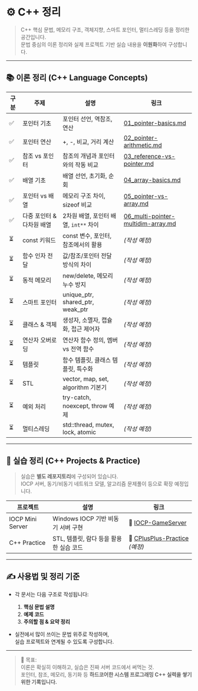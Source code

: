 # ⚙️ C++ 정리

> C++ 핵심 문법, 메모리 구조, 객체지향, 스마트 포인터, 멀티스레딩 등을 정리한 공간입니다.  
> 문법 중심의 이론 정리와 실제 프로젝트 기반 실습 내용을 **이원화**하여 구성합니다.

---

## 📚 이론 정리 (C++ Language Concepts)

| 구분 | 주제 | 설명 | 링크 |
|------|------|------|------|
| ✅ | 포인터 기초 | 포인터 선언, 역참조, 연산 | [01_pointer-basics.md](./Concepts/01_pointer-basics.md) |
| ✅ | 포인터 연산 | +, -, 비교, 거리 계산 | [02_pointer-arithmetic.md](./Concepts/02_pointer-arithmetic.md) |
| ✅ | 참조 vs 포인터 | 참조의 개념과 포인터와의 작동 비교 | [03_reference-vs-pointer.md](./Concepts/03_reference-vs-pointer.md) |
| ✅ | 배열 기초 | 배열 선언, 초기화, 순회 | [04_array-basics.md](./Concepts/04_array-basics.md) |
| ✅ | 포인터 vs 배열 | 메모리 구조 차이, sizeof 비교 | [05_pointer-vs-array.md](./Concepts/05_pointer-vs-array.md) |
| ✅ | 다중 포인터 & 다차원 배열 | 2차원 배열, 포인터 배열, `int**` 차이 | [06_multi-pointer-multidim-array.md](./Concepts/06_multi-pointer-multidim-array.md) |
| ⏳ | const 키워드 | const 변수, 포인터, 참조에서의 활용 | *(작성 예정)* |
| ⏳ | 함수 인자 전달 | 값/참조/포인터 전달 방식의 차이 | *(작성 예정)* |
| ⏳ | 동적 메모리 | new/delete, 메모리 누수 방지 | *(작성 예정)* |
| ⏳ | 스마트 포인터 | unique_ptr, shared_ptr, weak_ptr | *(작성 예정)* |
| ⏳ | 클래스 & 객체 | 생성자, 소멸자, 캡슐화, 접근 제어자 | *(작성 예정)* |
| ⏳ | 연산자 오버로딩 | 연산자 함수 정의, 멤버 vs 전역 함수 | *(작성 예정)* |
| ⏳ | 템플릿 | 함수 템플릿, 클래스 템플릿, 특수화 | *(작성 예정)* |
| ⏳ | STL | vector, map, set, algorithm 기본기 | *(작성 예정)* |
| ⏳ | 예외 처리 | try-catch, noexcept, throw 예제 | *(작성 예정)* |
| ⏳ | 멀티스레딩 | std::thread, mutex, lock, atomic | *(작성 예정)* |

---

## 🧪 실습 정리 (C++ Projects & Practice)

> 실습은 **별도 레포지토리**에 구성되어 있습니다.  
> IOCP 서버, 동기/비동기 네트워크 모델, 알고리즘 문제풀이 등으로 확장 예정입니다.

| 프로젝트 | 설명 | 링크 |
|----------|------|------|
| IOCP Mini Server | Windows IOCP 기반 비동기 서버 구현 | 🔗 [IOCP-GameServer](https://github.com/KwakKyungIn/IOCP-GameServer) |
| C++ Practice | STL, 템플릿, 람다 등을 활용한 실습 코드 | 🔗 [CPlusPlus-Practice](https://github.com/KwakKyungIn/CPlusPlus-Practice) *(예정)* |

---

## ✍️ 사용법 및 정리 기준

- 각 문서는 다음 구조로 작성됩니다:
  1. **핵심 문법 설명**
  2. **예제 코드**
  3. **주의할 점 & 요약 정리**

- 실전에서 많이 쓰이는 문법 위주로 작성하며,  
  실습 프로젝트와 연계될 수 있도록 구성합니다.

---

> 📌 목표:  
> 이론은 확실히 이해하고, 실습은 진짜 서버 코드에서 써먹는 것.  
> 포인터, 참조, 메모리, 동기화 등 **하드코어한 시스템 프로그래밍 C++ 실력을 쌓기 위한 기록입니다.**
